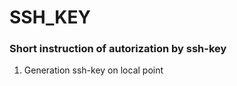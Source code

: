 # SSH_KEY #
### Short instruction of autorization by ssh-key ###

1. Generation ssh-key on local point
